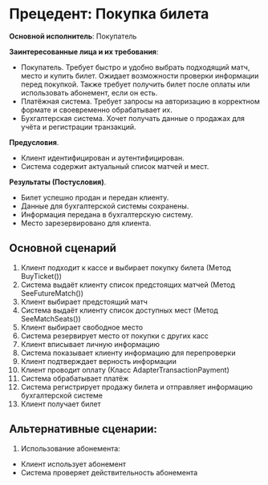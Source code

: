 # Прецедент: Покупка билета

**Основной исполнитель**: Покупатель

**Заинтересованные лица и их требования**:
-   Покупатель. Требует быстро и удобно выбрать подходящий матч, место и купить билет. Ожидает возможности проверки информации перед покупкой. Также требует получить билет после оплаты или использовать абонемент, если он есть.
-   Платёжная система. Требует запросы на авторизацию в корректном формате и своевременно обрабатывает их.
-   Бухгалтерская система. Хочет получать данные о продажах для учёта и регистрации транзакций.

**Предусловия**. 
-   Клиент идентифицирован и аутентифицирован.
-   Система содержит актуальный список матчей и мест.

**Результаты (Постусловия)**.
-   Билет успешно продан и передан клиенту.
-   Данные для бухгалтерской системы сохранены.
-   Информация передана в бухгалтерскую систему.
-   Место зарезервировано для клиента.

## Основной сценарий
1. Клиент подходит к кассе и выбирает покупку билета (Метод BuyTicket())
1. Система выдаёт клиенту список предстоящих матчей (Метод SeeFutureMatch())
1. Клиент выбирает предстоящий матч
1. Система выдаёт клиенту список доступных мест (Метод SeeMatchSeats())
1. Клиент выбирает свободное место
1. Система резервирует место от покупки с других касс
1. Клиент вписывает личную информацию
1. Система показывает клиенту информацию для перепроверки
1. Клиент подтверждает верность информации
1. Клиент проводит оплату (Класс AdapterTransactionPayment)
1. Система обрабатывает платёж
1. Система регистрирует продажу билета и отправляет информацию бухгалтерской системе
1. Клиент получает билет

## Альтернативные сценарии:

1. Использование абонемента: 
-   Клиент использует абонемент 
-   Система проверяет действительность абонемента







